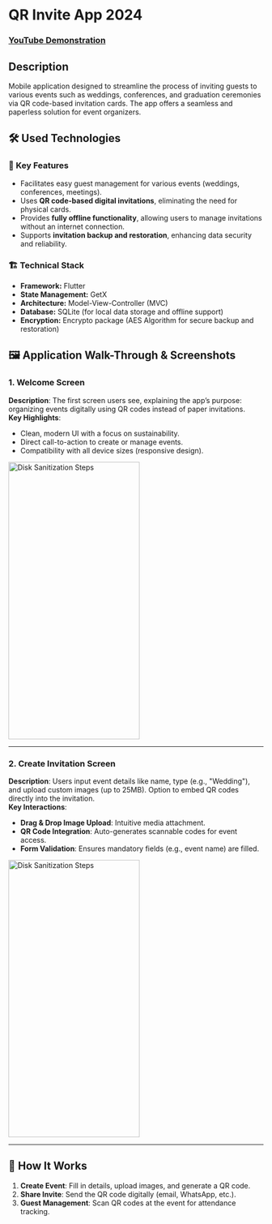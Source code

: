 <h1>QR Invite App 2024</h1>

 ### [YouTube Demonstration](https://youtu.be/7eJexJVCqJo)

<h2>Description</h2>
Mobile application designed to streamline the process of inviting guests to various events such as weddings,
 conferences, and graduation ceremonies via QR code-based invitation cards. The app offers a seamless and
 paperless solution for event organizers.
<br />



## 🛠️ Used Technologies  

### 🔑 Key Features  
- Facilitates easy guest management for various events (weddings, conferences, meetings).  
- Uses **QR code-based digital invitations**, eliminating the need for physical cards.  
- Provides **fully offline functionality**, allowing users to manage invitations without an internet connection.  
- Supports **invitation backup and restoration**, enhancing data security and reliability.  

### 🏗️ Technical Stack  
- **Framework:** Flutter  
- **State Management:** GetX  
- **Architecture:** Model-View-Controller (MVC)  
- **Database:** SQLite (for local data storage and offline support)  
- **Encryption:** Encrypto package (AES Algorithm for secure backup and restoration)  


## 🖼️ Application Walk-Through & Screenshots

### 1. Welcome Screen  
**Description**: The first screen users see, explaining the app’s purpose: organizing events digitally using QR codes instead of paper invitations.  
**Key Highlights**:  
- Clean, modern UI with a focus on sustainability.  
- Direct call-to-action to create or manage events.  
- Compatibility with all device sizes (responsive design).  

<img src="https://github.com/user-attachments/assets/03f7a9f0-89e1-4b96-b728-abb0beba204f" 
     width="259" height="547" 
     alt="Disk Sanitization Steps"/>
 

---

### 2. Create Invitation Screen  
**Description**: Users input event details like name, type (e.g., "Wedding"), and upload custom images (up to 25MB). Option to embed QR codes directly into the invitation.  
**Key Interactions**:  
- **Drag & Drop Image Upload**: Intuitive media attachment.  
- **QR Code Integration**: Auto-generates scannable codes for event access.  
- **Form Validation**: Ensures mandatory fields (e.g., event name) are filled.  

<img src="https://github.com/user-attachments/assets/03f7a9f0-89e1-4b96-b728-abb0beba204f" 
     width="259" height="547" 
     alt="Disk Sanitization Steps"/>
  

---

## 🚀 How It Works  
1. **Create Event**: Fill in details, upload images, and generate a QR code.  
2. **Share Invite**: Send the QR code digitally (email, WhatsApp, etc.).  
3. **Guest Management**: Scan QR codes at the event for attendance tracking.  


